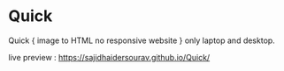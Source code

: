 # Quick
Quick { image to HTML no responsive website } only laptop and desktop.

live preview :
https://sajidhaidersourav.github.io/Quick/
